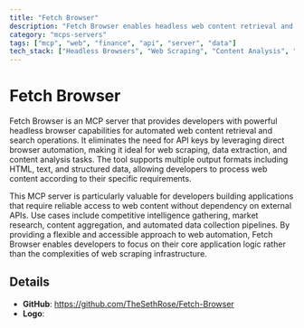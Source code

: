 ```yaml
---
title: "Fetch Browser"
description: "Fetch Browser enables headless web content retrieval and Google searching without API keys for web scraping and content analysis."
category: "mcps-servers"
tags: ["mcp", "web", "finance", "api", "server", "data"]
tech_stack: ["Headless Browsers", "Web Scraping", "Content Analysis", "Search Automation", "Data Extraction"]
---
```


# Fetch Browser

Fetch Browser is an MCP server that provides developers with powerful headless browser capabilities for automated web content retrieval and search operations. It eliminates the need for API keys by leveraging direct browser automation, making it ideal for web scraping, data extraction, and content analysis tasks. The tool supports multiple output formats including HTML, text, and structured data, allowing developers to process web content according to their specific requirements.

This MCP server is particularly valuable for developers building applications that require reliable access to web content without dependency on external APIs. Use cases include competitive intelligence gathering, market research, content aggregation, and automated data collection pipelines. By providing a flexible and accessible approach to web automation, Fetch Browser enables developers to focus on their core application logic rather than the complexities of web scraping infrastructure.

## Details

- **GitHub**: https://github.com/TheSethRose/Fetch-Browser
- **Logo**: 
